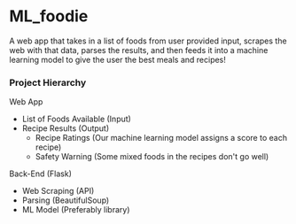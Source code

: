 # ML_foodie

A web app that takes in a list of foods from user provided input, scrapes the web with that data, parses the results, and then feeds it into a machine learning model to give the user the best meals and recipes!

### Project Hierarchy
Web App
- List of Foods Available (Input)
- Recipe Results (Output)
    - Recipe Ratings (Our machine learning model assigns a score to each recipe)
    - Safety Warning (Some mixed foods in the recipes don't go well)

Back-End (Flask)
- Web Scraping (API)
- Parsing (BeautifulSoup)
- ML Model (Preferably library)